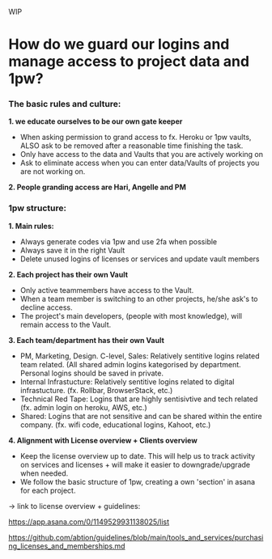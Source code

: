 WIP

# How do we guard our logins and manage access to project data and 1pw?

### The basic rules and culture:
**1. we educate ourselves to be our own gate keeper**
  - When asking permission to grand access to fx. Heroku or 1pw vaults, ALSO ask to be removed after a reasonable time finishing the task. 
  - Only have access to the data and Vaults that you are actively working on
  - Ask to eliminate access when you can enter data/Vaults of projects you are not working on.

**2. People granding access are Hari, Angelle and PM**

### 1pw structure:
**1. Main rules:**
  - Always generate codes via 1pw and use 2fa when possible
  - Always save it in the right Vault
  - Delete unused logins of licenses or services and update vault members

**2. Each project has their own Vault**
  - Only active teammembers have access to the Vault. 
  - When a team member is switching to an other projects, he/she ask's to decline access.
  - The project's main developers, (people with most knowledge), will remain access to the Vault.

**3. Each team/department has their own Vault**
  - PM, Marketing, Design. C-level, Sales: Relatively sentitive logins related team related. (All shared admin logins kategorised by department. Personal logins should be saved in private.
  - Internal Infrastucture: Relatively sentitive logins related to digital infrastucture. (fx. Rollbar, BrowserStack, etc.)
  - Technical Red Tape: Logins that are highly sentisivtive and tech related (fx. admin login on heroku, AWS, etc.)
  - Shared: Logins that are not sensitive and can be shared within the entire company. (fx. wifi code, educational logins, Kahoot, etc.)

**4. Alignment with License overview + Clients overview**
  - Keep the license overview up to date. This will help us to track activity on services and licenses + will make it easier to downgrade/upgrade when needed. 
  - We follow the basic structure of 1pw, creating a own 'section' in asana for each project. 

-> link to license overview + guidelines:

https://app.asana.com/0/1149529931138025/list

https://github.com/abtion/guidelines/blob/main/tools_and_services/purchasing_licenses_and_memberships.md
